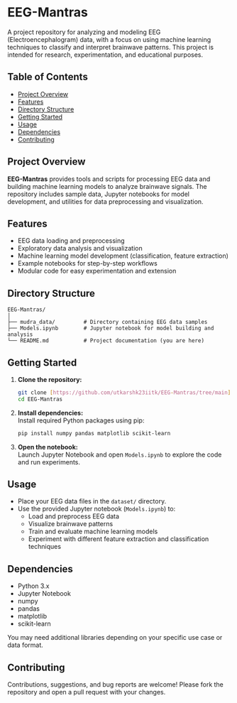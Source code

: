 # EEG-Mantras

A project repository for analyzing and modeling EEG (Electroencephalogram) data, with a focus on using machine learning techniques to classify and interpret brainwave patterns. This project is intended for research, experimentation, and educational purposes.

## Table of Contents

- [Project Overview](#project-overview)
- [Features](#features)
- [Directory Structure](#directory-structure)
- [Getting Started](#getting-started)
- [Usage](#usage)
- [Dependencies](#dependencies)
- [Contributing](#contributing)

## Project Overview

**EEG-Mantras** provides tools and scripts for processing EEG data and building machine learning models to analyze brainwave signals. The repository includes sample data, Jupyter notebooks for model development, and utilities for data preprocessing and visualization.

## Features

- EEG data loading and preprocessing
- Exploratory data analysis and visualization
- Machine learning model development (classification, feature extraction)
- Example notebooks for step-by-step workflows
- Modular code for easy experimentation and extension

## Directory Structure

```
EEG-Mantras/
│
├── mudra_data/         # Directory containing EEG data samples
├── Models.ipynb        # Jupyter notebook for model building and analysis
└── README.md           # Project documentation (you are here)
```

## Getting Started

1. **Clone the repository:**
   ```bash
   git clone [https://github.com/utkarshk23iitk/EEG-Mantras/tree/main]
   cd EEG-Mantras
   ```

2. **Install dependencies:**  
   Install required Python packages using pip:
   ```bash
   pip install numpy pandas matplotlib scikit-learn
   ```

3. **Open the notebook:**  
   Launch Jupyter Notebook and open `Models.ipynb` to explore the code and run experiments.

## Usage

- Place your EEG data files in the `dataset/` directory.
- Use the provided Jupyter notebook (`Models.ipynb`) to:
  - Load and preprocess EEG data
  - Visualize brainwave patterns
  - Train and evaluate machine learning models
  - Experiment with different feature extraction and classification techniques

## Dependencies

- Python 3.x
- Jupyter Notebook
- numpy
- pandas
- matplotlib
- scikit-learn

You may need additional libraries depending on your specific use case or data format.

## Contributing

Contributions, suggestions, and bug reports are welcome! Please fork the repository and open a pull request with your changes.

